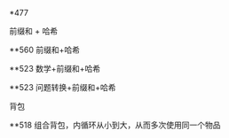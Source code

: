 *477

前缀和 + 哈希

**560  前缀和+哈希

**523  数学+前缀和+哈希

**523  问题转换+前缀和+哈希

背包

**518 组合背包，内循环从小到大，从而多次使用同一个物品